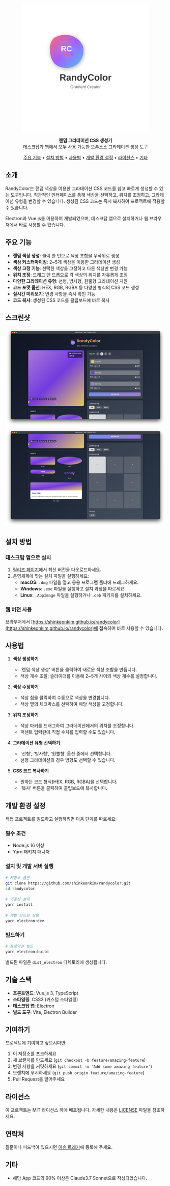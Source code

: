 <div align="center">
  <!-- 로고 이미지 공간 -->
  <img src="./full_logo.svg" alt="RandyColor Logo" width="400"/>
  
  <!-- 대표 이미지 공간 -->
  <!-- 대표 이미지는 별도로 추가될 예정입니다 -->
  
  <p>
    <strong>랜덤 그라데이션 CSS 생성기</strong><br>
    데스크탑과 웹에서 모두 사용 가능한 오픈소스 그라데이션 생성 도구
  </p>

  <p>
    <a href="#주요-기능">주요 기능</a> •
    <a href="#설치-방법">설치 방법</a> •
    <a href="#사용법">사용법</a> •
    <a href="#개발-환경-설정">개발 환경 설정</a> •
    <a href="#라이선스">라이선스</a> •
    <a href="#기타">기타</a>
  </p>
</div>

## 소개

RandyColor는 랜덤 색상을 이용한 그라데이션 CSS 코드를 쉽고 빠르게 생성할 수 있는 도구입니다. 직관적인 인터페이스를 통해 색상을 선택하고, 위치를 조정하고, 그라데이션 유형을 변경할 수 있습니다. 생성된 CSS 코드는 즉시 복사하여 프로젝트에 적용할 수 있습니다.

Electron과 Vue.js를 이용하여 개발되었으며, 데스크탑 앱으로 설치하거나 웹 브라우저에서 바로 사용할 수 있습니다.

## 주요 기능

- **랜덤 색상 생성**: 클릭 한 번으로 색상 조합을 무작위로 생성
- **색상 커스터마이징**: 2~5개 색상을 이용한 그라데이션 생성
- **색상 고정 기능**: 선택한 색상을 고정하고 다른 색상만 변경 가능
- **위치 조정**: 드래그 앤 드롭으로 각 색상의 위치를 자유롭게 조정
- **다양한 그라데이션 유형**: 선형, 방사형, 원뿔형 그라데이션 지원
- **코드 포맷 옵션**: HEX, RGB, RGBA 등 다양한 형식의 CSS 코드 생성
- **실시간 미리보기**: 변경 사항을 즉시 확인 가능
- **코드 복사**: 생성된 CSS 코드를 클립보드에 바로 복사

## 스크린샷

![](./introduce_1.png)
![](./introduce_2.png)


## 설치 방법

### 데스크탑 앱으로 설치

1. [릴리즈 페이지](https://github.com/shinkeonkim/randycolor/releases)에서 최신 버전을 다운로드하세요.
2. 운영체제에 맞는 설치 파일을 실행하세요:
   - **macOS**: `.dmg` 파일을 열고 응용 프로그램 폴더에 드래그하세요.
   - **Windows**: `.exe` 파일을 실행하고 설치 과정을 따르세요.
   - **Linux**: `.AppImage` 파일을 실행하거나 `.deb` 패키지를 설치하세요.

### 웹 버전 사용

브라우저에서 [https://shinkeonkim.github.io/randycolor](https://shinkeonkim.github.io/randycolor)에 접속하여 바로 사용할 수 있습니다.

## 사용법

1. **색상 생성하기**
   - '랜덤 색상 생성' 버튼을 클릭하여 새로운 색상 조합을 만듭니다.
   - 색상 개수 조절: 슬라이더를 이용해 2~5개 사이의 색상 개수를 설정합니다.

2. **색상 수정하기**
   - 색상 칩을 클릭하여 수동으로 색상을 변경합니다.
   - 색상 옆의 체크박스를 선택하여 해당 색상을 고정합니다.

3. **위치 조정하기**
   - 색상 마커를 드래그하여 그라데이션에서의 위치를 조정합니다.
   - 퍼센트 입력란에 직접 수치를 입력할 수도 있습니다.

4. **그라데이션 유형 선택하기**
   - '선형', '방사형', '원뿔형' 옵션 중에서 선택합니다.
   - 선형 그라데이션의 경우 방향도 선택할 수 있습니다.

5. **CSS 코드 복사하기**
   - 원하는 코드 형식(HEX, RGB, RGBA)을 선택합니다.
   - '복사' 버튼을 클릭하여 클립보드에 복사합니다.

## 개발 환경 설정

직접 프로젝트를 빌드하고 실행하려면 다음 단계를 따르세요:

### 필수 조건

- Node.js 16 이상
- Yarn 패키지 매니저

### 설치 및 개발 서버 실행

```bash
# 저장소 클론
git clone https://github.com/shinkeonkim/randycolor.git
cd randycolor

# 의존성 설치
yarn install

# 개발 모드로 실행
yarn electron:dev
```

### 빌드하기

```bash
# 프로덕션 빌드
yarn electron:build
```

빌드된 파일은 `dist_electron` 디렉토리에 생성됩니다.

## 기술 스택

- **프론트엔드**: Vue.js 3, TypeScript
- **스타일링**: CSS3 (커스텀 스타일링)
- **데스크탑 앱**: Electron
- **빌드 도구**: Vite, Electron Builder

## 기여하기

프로젝트에 기여하고 싶으시다면:

1. 이 저장소를 포크하세요
2. 새 브랜치를 만드세요 (`git checkout -b feature/amazing-feature`)
3. 변경 사항을 커밋하세요 (`git commit -m 'Add some amazing feature'`)
4. 브랜치에 푸시하세요 (`git push origin feature/amazing-feature`)
5. Pull Request를 열어주세요

## 라이선스

이 프로젝트는 MIT 라이선스 하에 배포됩니다. 자세한 내용은 [LICENSE](LICENSE) 파일을 참조하세요.

## 연락처

질문이나 피드백이 있으시면 [이슈 트래커](https://github.com/shinkeonkim/randycolor/issues)에 등록해 주세요.

## 기타

- 해당 App 코드의 90% 이상은 Claude3.7 Sonnet으로 작성되었습니다.

